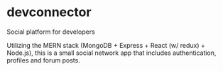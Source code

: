 # devconnector
Social platform for developers

Utilizing the MERN stack (MongoDB + Express + React (w/ redux) + Node.js), this is a small social network app that includes authentication, profiles and forum posts.
